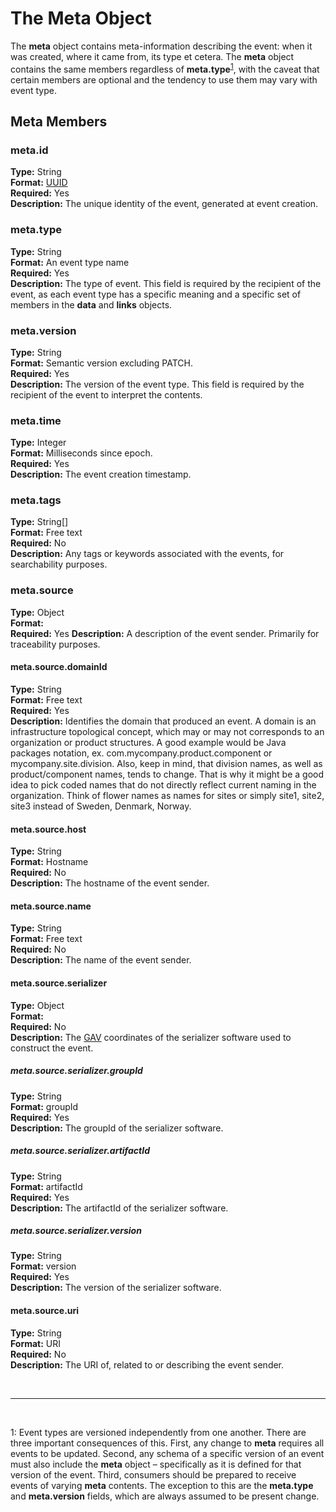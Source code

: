 # The Meta Object
The __meta__ object contains meta-information describing the event: when it was created, where it came from, its type et cetera. The __meta__ object contains the same members regardless of __meta.type__<sup>[1](#footnote1)</sup>, with the caveat that certain members are optional and the tendency to use them may vary with event type.

## Meta Members
### meta.id
__Type:__ String  
__Format:__ [UUID](http://tools.ietf.org/html/rfc4122)  
__Required:__ Yes  
__Description:__ The unique identity of the event, generated at event creation.

### meta.type
__Type:__ String  
__Format:__ An event type name  
__Required:__ Yes  
__Description:__ The type of event. This field is required by the recipient of the event, as each event type has a specific meaning and a specific set of members in the __data__ and __links__ objects.

### meta.version
__Type:__ String  
__Format:__ Semantic version excluding PATCH.  
__Required:__ Yes  
__Description:__ The version of the event type. This field is required by the recipient of the event to interpret the contents.

### meta.time
__Type:__ Integer  
__Format:__ Milliseconds since epoch.  
__Required:__ Yes  
__Description:__ The event creation timestamp.

### meta.tags
__Type:__ String[]  
__Format:__ Free text  
__Required:__ No  
__Description:__ Any tags or keywords associated with the events, for searchability purposes.

### meta.source
__Type:__ Object  
__Format:__  
__Required:__ Yes
__Description:__ A description of the event sender. Primarily for traceability purposes.

#### meta.source.domainId
__Type:__ String  
__Format:__ Free text  
__Required:__ Yes  
__Description:__ Identifies the domain that produced an event. A domain is an infrastructure topological concept, which may or may not corresponds to an organization or product structures. A good example would be Java packages notation, ex. com.mycompany.product.component or mycompany.site.division. Also, keep in mind, that division names, as well as product/component names, tends to change. That is why it might be a good idea to pick coded names that do not directly reflect current naming in the organization. Think of flower names as names for sites or simply site1, site2, site3 instead of Sweden, Denmark, Norway.

#### meta.source.host
__Type:__ String  
__Format:__ Hostname  
__Required:__ No  
__Description:__ The hostname of the event sender.

#### meta.source.name
__Type:__ String  
__Format:__ Free text  
__Required:__ No  
__Description:__ The name of the event sender.

#### meta.source.serializer
__Type:__ Object  
__Format:__   
__Required:__ No  
__Description:__ The [GAV](https://maven.apache.org/guides/mini/guide-naming-conventions.html) coordinates of the serializer software used to construct the event.

##### meta.source.serializer.groupId
__Type:__ String  
__Format:__ groupId  
__Required:__ Yes  
__Description:__ The groupId of the serializer software.

##### meta.source.serializer.artifactId
__Type:__ String  
__Format:__ artifactId  
__Required:__ Yes  
__Description:__ The artifactId of the serializer software.

##### meta.source.serializer.version
__Type:__ String  
__Format:__ version  
__Required:__ Yes  
__Description:__ The version of the serializer software.

#### meta.source.uri
__Type:__ String  
__Format:__ URI  
__Required:__ No  
__Description:__ The URI of, related to or describing the event sender.


&nbsp;
&nbsp;

------------------
&nbsp;

<a name="footnote1">1</a>: Event types are versioned independently from one another. There are three important consequences of this. First, any change to __meta__ requires all events to be updated. Second, any schema of a specific version of an event must also include the __meta__ object – specifically as it is defined for that version of the event. Third, consumers should be prepared to receive events of varying __meta__ contents. The exception to this are the __meta.type__ and __meta.version__ fields, which are always assumed to be present change. 
